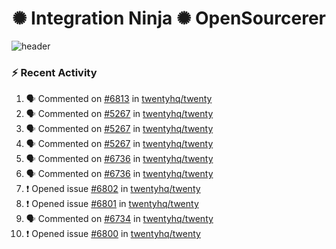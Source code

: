  
<h1 align="center">✺ Integration Ninja ✺ OpenSourcerer</h1>

![header](https://github.com/Nabhag8848/Nabhag8848/assets/65061890/3ecbdaa2-ea2a-4413-a40a-87945f5fb05a)

### :zap: Recent Activity

<!--START_SECTION:activity-->
1. 🗣 Commented on [#6813](https://github.com/twentyhq/twenty/issues/6813#issuecomment-2322344294) in [twentyhq/twenty](https://github.com/twentyhq/twenty)
2. 🗣 Commented on [#5267](https://github.com/twentyhq/twenty/issues/5267#issuecomment-2321141719) in [twentyhq/twenty](https://github.com/twentyhq/twenty)
3. 🗣 Commented on [#5267](https://github.com/twentyhq/twenty/issues/5267#issuecomment-2320931800) in [twentyhq/twenty](https://github.com/twentyhq/twenty)
4. 🗣 Commented on [#5267](https://github.com/twentyhq/twenty/issues/5267#issuecomment-2320917389) in [twentyhq/twenty](https://github.com/twentyhq/twenty)
5. 🗣 Commented on [#6736](https://github.com/twentyhq/twenty/pull/6736#issuecomment-2320686244) in [twentyhq/twenty](https://github.com/twentyhq/twenty)
6. 🗣 Commented on [#6736](https://github.com/twentyhq/twenty/pull/6736#issuecomment-2320669953) in [twentyhq/twenty](https://github.com/twentyhq/twenty)
7. ❗ Opened issue [#6802](https://github.com/twentyhq/twenty/issues/6802) in [twentyhq/twenty](https://github.com/twentyhq/twenty)
8. ❗ Opened issue [#6801](https://github.com/twentyhq/twenty/issues/6801) in [twentyhq/twenty](https://github.com/twentyhq/twenty)
9. 🗣 Commented on [#6734](https://github.com/twentyhq/twenty/issues/6734#issuecomment-2320469638) in [twentyhq/twenty](https://github.com/twentyhq/twenty)
10. ❗ Opened issue [#6800](https://github.com/twentyhq/twenty/issues/6800) in [twentyhq/twenty](https://github.com/twentyhq/twenty)
<!--END_SECTION:activity-->

  



